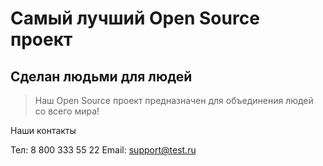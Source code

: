# Самый лучший Open Source проект

## Сделан людьми для людей

> Наш Open Source проект предназначен для объединения людей со всего мира!

Наши контакты 

Тел: 8 800 333 55 22
Email: support@test.ru
